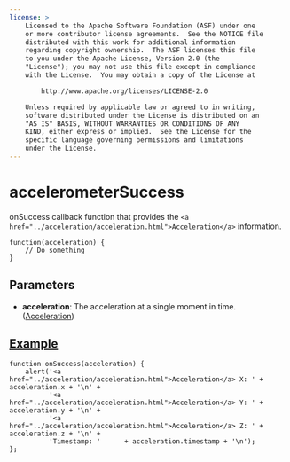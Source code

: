 ```yaml
---
license: >
    Licensed to the Apache Software Foundation (ASF) under one
    or more contributor license agreements.  See the NOTICE file
    distributed with this work for additional information
    regarding copyright ownership.  The ASF licenses this file
    to you under the Apache License, Version 2.0 (the
    "License"); you may not use this file except in compliance
    with the License.  You may obtain a copy of the License at

        http://www.apache.org/licenses/LICENSE-2.0

    Unless required by applicable law or agreed to in writing,
    software distributed under the License is distributed on an
    "AS IS" BASIS, WITHOUT WARRANTIES OR CONDITIONS OF ANY
    KIND, either express or implied.  See the License for the
    specific language governing permissions and limitations
    under the License.
---
```


accelerometerSuccess
====================

onSuccess callback function that provides the `<a href="../acceleration/acceleration.html">Acceleration</a>` information.

    function(acceleration) {
        // Do something
    }

Parameters
----------

- __acceleration__: The acceleration at a single moment in time. (<a href="../acceleration/acceleration.html">Acceleration</a>)

<a href="../../storage/storage.opendatabase.html">Example</a>
-------

    function onSuccess(acceleration) {
        alert('<a href="../acceleration/acceleration.html">Acceleration</a> X: ' + acceleration.x + '\n' +
              '<a href="../acceleration/acceleration.html">Acceleration</a> Y: ' + acceleration.y + '\n' +
              '<a href="../acceleration/acceleration.html">Acceleration</a> Z: ' + acceleration.z + '\n' +
              'Timestamp: '      + acceleration.timestamp + '\n');
    };
